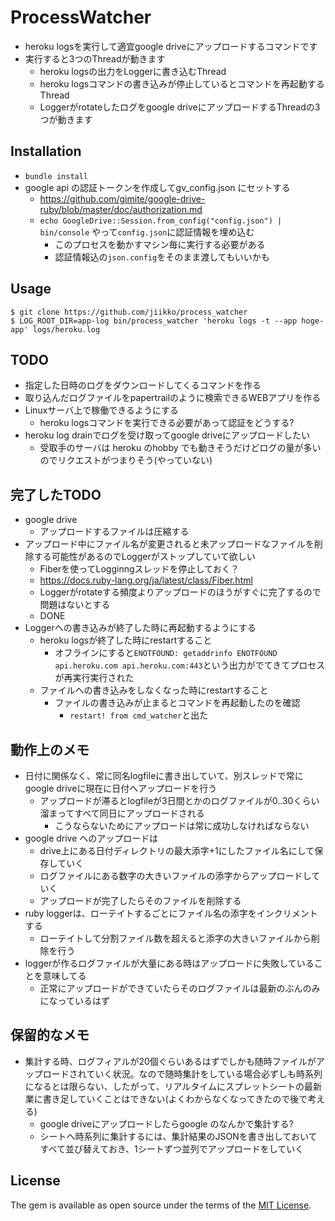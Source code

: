# ProcessWatcher
* heroku logsを実行して適宜google driveにアップロードするコマンドです
* 実行すると3つのThreadが動きます
  * heroku logsの出力をLoggerに書き込むThread
  * heroku logsコマンドの書き込みが停止しているとコマンドを再起動するThread
  * Loggerがrotateしたログをgoogle driveにアップロードするThreadの3つが動きます

## Installation
* `bundle install`
* google api の認証トークンを作成してgv_config.json にセットする
  * https://github.com/gimite/google-drive-ruby/blob/master/doc/authorization.md
  * `echo GoogleDrive::Session.from_config("config.json") | bin/console` やって`config.json`に認証情報を埋め込む
    * このプロセスを動かすマシン毎に実行する必要がある
    * 認証情報込の`json.config`をそのまま渡してもいいかも

## Usage
```
$ git clone https://github.com/jiikko/process_watcher
$ LOG_ROOT_DIR=app-log bin/process_watcher 'heroku logs -t --app hoge-app' logs/heroku.log
```

## TODO
* 指定した日時のログをダウンロードしてくるコマンドを作る
* 取り込んだログファイルをpapertrailのように検索できるWEBアプリを作る
* Linuxサーバ上で稼働できるようにする
  * heroku logsコマンドを実行できる必要があって認証をどうする?
* heroku log drainでログを受け取ってgoogle driveにアップロードしたい
  * 受取手のサーバは heroku のhobby でも動きそうだけどログの量が多いのでリクエストがつまりそう(やっていない)

## 完了したTODO
* google drive
  * アップロードするファイルは圧縮する
* アップロード中にファイル名が変更されると未アップロードなファイルを削除する可能性があるのでLoggerがストップしていて欲しい
  * Fiberを使ってLogginngスレッドを停止しておく？
  * https://docs.ruby-lang.org/ja/latest/class/Fiber.html
  * Loggerがrotateする頻度よりアップロードのほうがすぐに完了するので問題はないとする
  * DONE
* Loggerへの書き込みが終了した時に再起動するようにする
  * heroku logsが終了した時にrestartすること
    * オフラインにすると`ENOTFOUND: getaddrinfo ENOTFOUND api.heroku.com api.heroku.com:443`という出力がでてきてプロセスが再実行実行された
  * ファイルへの書き込みをしなくなった時にrestartすること
    * ファイルの書き込みが止まるとコマンドを再起動したのを確認
       * `restart! from cmd_watcher`と出た

## 動作上のメモ
* 日付に関係なく、常に同名logfileに書き出していて、別スレッドで常にgoogle driveに現在に日付へアップロードを行う
  * アップロードが滞るとlogfileが3日間とかのログファイルが0..30くらい溜まってすべて同日にアップロードされる
    * こうならないためにアップロードは常に成功しなければならない
* google drive へのアップロードは
  * drive上にある日付ディレクトリの最大添字+1にしたファイル名にして保存していく
  * ログファイルにある数字の大きいファイルの添字からアップロードしていく
  * アップロードが完了したらそのファイルを削除する
* ruby loggerは、ローテイトするごとにファイル名の添字をインクリメントする
  * ローテイトして分割ファイル数を超えると添字の大きいファイルから削除を行う
* loggerが作るログファイルが大量にある時はアップロードに失敗していることを意味してる
  * 正常にアップロードができていたらそのログファイルは最新のぶんのみになっているはず

## 保留的なメモ
* 集計する時、ログフィアルが20個ぐらいあるはずでしかも随時ファイルがアップロードされていく状況。なので随時集計をしている場合必ずしも時系列になるとは限らない、したがって、リアルタイムにスプレットシートの最新業に書き足していくことはできない(よくわからなくなってきたので後で考える)
  * google driveにアップロードしたらgoogle のなんかで集計する?
  * シートへ時系列に集計するには、集計結果のJSONを書き出しておいてすべて並び替えておき、1シートずつ並列でアップロードをしていく

## License

The gem is available as open source under the terms of the [MIT License](http://opensource.org/licenses/MIT).
